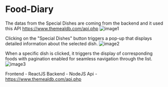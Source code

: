 # Food-Diary

The datas from the Special Dishes are coming from the backend and it used this API https://www.themealdb.com/api.php
![image1](https://github.com/SonaSreedhar907/Food-Diary/assets/117377186/97c9fcf8-cac2-4da5-9073-44017ea91b74)

Clicking on the "Special Dishes" button triggers a pop-up that displays detailed information about the selected dish.
![image2](https://github.com/SonaSreedhar907/Food-Diary/assets/117377186/0b75ca38-ca3c-4df7-8c50-c868b762b6d0)

When a specific dish is clicked, it triggers the display of corresponding foods with pagination enabled for seamless navigation through the list.
![image3](https://github.com/SonaSreedhar907/Food-Diary/assets/117377186/54b5e1f1-ce8a-4e38-b7e7-9a90bad36894)


Frontend - ReactJS
Backend - NodeJS
Api - https://www.themealdb.com/api.php


         
